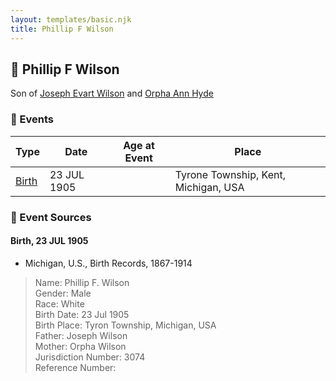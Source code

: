 ```yaml
---
layout: templates/basic.njk
title: Phillip F Wilson
---
```

## 🔵 Phillip F Wilson

Son of [Joseph Evart Wilson](/people/5/57306025) and [Orpha Ann Hyde](/people/6/63932813)

### 📆 Events

Type | Date | Age at Event | Place
------ | ------ | ------ | ------
[Birth](#event-event-2) | 23 JUL 1905 |  | Tyrone Township, Kent, Michigan, USA

### 📰 Event Sources

#### <a id="event-event-2"></a> Birth, 23 JUL 1905
* Michigan, U.S., Birth Records, 1867-1914
>   
  > Name: Phillip F. Wilson  
  > Gender: Male  
  > Race: White  
  > Birth Date: 23 Jul 1905  
  > Birth Place: Tyron Township, Michigan, USA  
  > Father: Joseph Wilson  
  > Mother: Orpha Wilson  
  > Jurisdiction Number: 3074  
  > Reference Number:  
  >